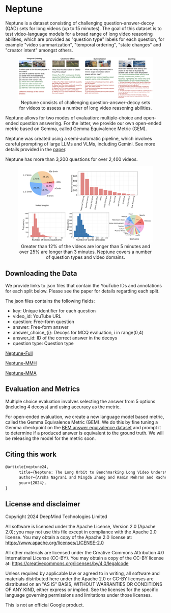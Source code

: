 # Neptune

Neptune is a dataset consisting of challenging question-answer-decoy (QAD) sets
for long videos (up to 15 minutes). The goal of this dataset is to test
video-language models for a broad range of long video reasoning abilities, which
are provided as "question type" labels for each question, for example "video
summarization", "temporal ordering", "state changes" and "creator intent"
amongst others.

<div style="text-align:center">
    <figure>
        <img src ="examples.png" width="1000">
        <figcaption>
        Neptune consists of challenging question-answer-decoy sets for videos
        to assess a number of long video reasoning abilities.
        </figcaption>
    </figure>
</div>

Neptune allows for two modes of evaluation: multiple-choice and
open-ended question answering. For the latter, we provide our own open-ended
metric based on Gemma, called Gemma Equivalence Metric (GEM).

Neptune was created using a semi-automatic pipeline, which involves careful
prompting of large LLMs and VLMs, including Gemini. See more details provided in the [paper](https://storage.googleapis.com/neptune-paper/neptune-paper.pdf).

Neptune has more than 3,200 questions for over 2,400 videos.

<div style="text-align:center">
    <figure>
        <img src ="stats.png" width="1000">
        <figcaption>
        Greater than 12% of the videos are longer than 5 minutes and over 25% are longer than 3 minutes. Neptune covers a number of question types and video domains.
        </figcaption>
    </figure>
</div>

## Downloading the Data

We provide links to json files that contain the YouTube IDs and annotations for each split below.
Please see the paper for details regarding each split.

The json files contains the following fields:

- key: Unique identifier for each question
- video_id: YouTube URL
- question: Free-form question
- answer: Free-form answer
- answer_choice_{i}: Decoys for MCQ evaluation, i in range(0,4)
- answer_id: ID of the correct answer in the decoys
- question type: Question type

[Neptune-Full](https://storage.mtls.cloud.google.com/neptunedata/neptune_full.json)

[Neptune-MMH](https://storage.mtls.cloud.google.com/neptunedata/neptune_mmh.json)

[Neptune-MMA](https://storage.mtls.cloud.google.com/neptunedata/neptune_mma.json)

## Evaluation and Metrics

Multiple choice evaluation involves selecting the answer from 5 options (including 4 decoys) and using accuracy as the metric.

For open-ended evaluation, we create a new language model based metric, called
the Gemma Equivalence Metric (GEM). We do this by fine tuning a Gemma
checkpoint on the
[BEM answer equivalence dataset](https://github.com/google-research-datasets/answer-equivalence-dataset)
and prompt it to determine if a produced answer is equivalent to the ground truth.
We will be releasing the model for the metric soon.

## Citing this work

```latex
@article{neptune24,
      title={Neptune: The Long Orbit to Benchmarking Long Video Understanding},
      author={Arsha Nagrani and Mingda Zhang and Ramin Mehran and Rachel Hornung and Nitesh Bharadwaj Gundavarapu and Nilpa Jha and Austin Myers and Xingyi Zhou and Boqing Gong and Cordelia Schmid and Mikhail Sirotenko and Yukun Zhu and Tobias Weyand},
      year={2024},
}
```

## License and disclaimer

Copyright 2024 DeepMind Technologies Limited

All software is licensed under the Apache License, Version 2.0 (Apache 2.0);
you may not use this file except in compliance with the Apache 2.0 license.
You may obtain a copy of the Apache 2.0 license at:
https://www.apache.org/licenses/LICENSE-2.0

All other materials are licensed under the Creative Commons Attribution 4.0
International License (CC-BY). You may obtain a copy of the CC-BY license at:
https://creativecommons.org/licenses/by/4.0/legalcode

Unless required by applicable law or agreed to in writing, all software and
materials distributed here under the Apache 2.0 or CC-BY licenses are
distributed on an "AS IS" BASIS, WITHOUT WARRANTIES OR CONDITIONS OF ANY KIND,
either express or implied. See the licenses for the specific language governing
permissions and limitations under those licenses.

This is not an official Google product.
